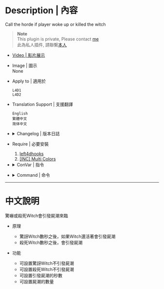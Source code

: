 # Description | 內容
Call the horde if player woke up or killed the witch

> __Note__ <br/>
This plugin is private, Please contact [me](https://github.com/fbef0102/Game-Private_Plugin#私人插件列表-private-plugins-list)<br/>
此為私人插件, 請聯繫[本人](https://github.com/fbef0102/Game-Private_Plugin#私人插件列表-private-plugins-list)

* [Video | 影片展示](https://youtu.be/ga-WG2FoEPs)

* Image | 圖示
<br/>None


* Apply to | 適用於
	```
	L4D1
	L4D2
	```

* Translation Support | 支援翻譯
	```
	English
	繁體中文
	简体中文
	```

* <details><summary>Changelog | 版本日誌</summary>

	* 1.0 (2023-4-11)
		* Initial Release
</details>

* Require | 必要安裝
	1. [left4dhooks](https://forums.alliedmods.net/showthread.php?t=321696)
    2. [[INC] Multi Colors](https://github.com/fbef0102/L4D1_2-Plugins/releases/tag/Multi-Colors)

* <details><summary>ConVar | 指令</summary>

	* cfg/sourcemod/l4d_witch_cry.cfg
		```php
		// If 1, Call the horde if player woke up the witch.
		l4d_witch_cry_alart_enable "1"

		// How many hordes to call if player woke up the witch
		l4d_witch_cry_alart_horde_mob "1"

		// Time delay to call the horde after player woke up the witch and witch is still alive. (0=Instantly call horde)
		l4d_witch_cry_alart_horde_time "3.0"

		// Changes how message displays. (0: Disable, 1:In chat, 2: In Hint Box, 3: In center text)
		l4d_witch_cry_announce_type "1"

		// If 1, Call the horde if player killed the witch.
		l4d_witch_cry_death_enable "1"

		// How many hordes to call if player killed the witch
		l4d_witch_cry_death_horde_mob "1"

		// Time delay to call the horde after player killed the witch. (0=Instantly call horde)
		l4d_witch_cry_death_horde_time "2.0"

		// 0=Plugin off, 1=Plugin on.
		l4d_witch_cry_enable "1"
		```
</details>

* <details><summary>Command | 命令</summary>

	None
</details>

- - - -
# 中文說明
驚嚇或殺死Witch會引發屍潮來臨

* 原理
	* 驚訝Witch數秒之後，如果Witch還活著會引發屍潮
	* 殺死Witch數秒之後，會引發屍潮

* 功能
	* 可設置驚訝Witch不引發屍潮
	* 可設置殺死Witch不引發屍潮
	* 可設置引發屍潮的秒數
	* 可設置屍潮的數量